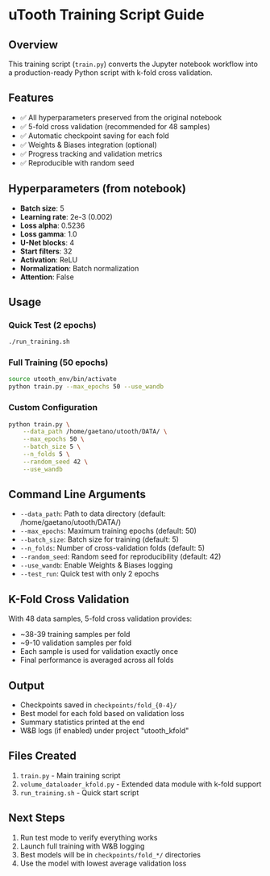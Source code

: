 # uTooth Training Script Guide

## Overview
This training script (`train.py`) converts the Jupyter notebook workflow into a production-ready Python script with k-fold cross validation.

## Features
- ✅ All hyperparameters preserved from the original notebook
- ✅ 5-fold cross validation (recommended for 48 samples)
- ✅ Automatic checkpoint saving for each fold
- ✅ Weights & Biases integration (optional)
- ✅ Progress tracking and validation metrics
- ✅ Reproducible with random seed

## Hyperparameters (from notebook)
- **Batch size**: 5
- **Learning rate**: 2e-3 (0.002)
- **Loss alpha**: 0.5236
- **Loss gamma**: 1.0
- **U-Net blocks**: 4
- **Start filters**: 32
- **Activation**: ReLU
- **Normalization**: Batch normalization
- **Attention**: False

## Usage

### Quick Test (2 epochs)
```bash
./run_training.sh
```

### Full Training (50 epochs)
```bash
source utooth_env/bin/activate
python train.py --max_epochs 50 --use_wandb
```

### Custom Configuration
```bash
python train.py \
    --data_path /home/gaetano/utooth/DATA/ \
    --max_epochs 50 \
    --batch_size 5 \
    --n_folds 5 \
    --random_seed 42 \
    --use_wandb
```

## Command Line Arguments
- `--data_path`: Path to data directory (default: /home/gaetano/utooth/DATA/)
- `--max_epochs`: Maximum training epochs (default: 50)
- `--batch_size`: Batch size for training (default: 5)
- `--n_folds`: Number of cross-validation folds (default: 5)
- `--random_seed`: Random seed for reproducibility (default: 42)
- `--use_wandb`: Enable Weights & Biases logging
- `--test_run`: Quick test with only 2 epochs

## K-Fold Cross Validation
With 48 data samples, 5-fold cross validation provides:
- ~38-39 training samples per fold
- ~9-10 validation samples per fold
- Each sample is used for validation exactly once
- Final performance is averaged across all folds

## Output
- Checkpoints saved in `checkpoints/fold_{0-4}/`
- Best model for each fold based on validation loss
- Summary statistics printed at the end
- W&B logs (if enabled) under project "utooth_kfold"

## Files Created
1. `train.py` - Main training script
2. `volume_dataloader_kfold.py` - Extended data module with k-fold support
3. `run_training.sh` - Quick start script

## Next Steps
1. Run test mode to verify everything works
2. Launch full training with W&B logging
3. Best models will be in `checkpoints/fold_*/` directories
4. Use the model with lowest average validation loss